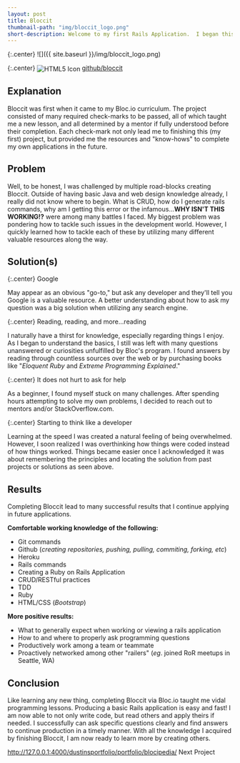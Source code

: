 ```yaml
---
layout: post
title: Bloccit
thumbnail-path: "img/bloccit_logo.png"
short-description: Welcome to my first Rails Application.  I began this project with little knowledge concerning rails web development.  <span class="title-color">Bloccit</span>, instructed by <span class="bloc-color">Bloc.io</span>, taught me rails fundamentals like routing, RESTful/CRUD practices, RSpec testing, and many more critical programming principles.<div><img src="img/github_icon.png" alt="HTML5 Icon" style="vertical-align:middle;"> <a href="https://github.com/FrozenMeatloaf/bloccit">github/bloccit</a></div>
---
```


{:.center}
![]({{ site.baseurl }}/img/bloccit_logo.png)

{:.center}
<span><img src="../portfolio-kami/img/github_icon.png" alt="HTML5 Icon" style="vertical-align:middle;"> <a href="https://github.com/FrozenMeatloaf/bloccit">github/bloccit</a>
</span>


## Explanation

<span class="title-color">Bloccit</span> was first when it came to my <span class="bloc-color">Bloc.io</span> curriculum.  The project consisted of many required check-marks to be passed, all of which taught me a new lesson, and all determined by a mentor if fully understood before their completion.  Each check-mark not only lead me to finishing this (my first) project, but provided me the resources and "know-hows" to complete my own applications in the future.

## Problem

Well, to be honest, I was challenged by multiple road-blocks creating <span class="title-color">Bloccit</span>.  Outside of having basic Java and web design knowledge already, I really did not know where to begin.  What is CRUD,  how do I generate rails commands, why am I getting this error or the infamous...**WHY ISN'T THIS WORKING!?** were among many battles I faced.  My biggest problem was pondering how to tackle such issues in the development world.  However, I quickly learned how to tackle each of these by utilizing many different valuable resources along the way.

## Solution(s)

{:.center}
<span class="sub-title">Google</span>

May appear as an obvious "go-to," but ask any developer and they'll tell you Google is a valuable resource.  A better understanding about how to ask my question was a big solution when utilizing any search engine.

{:.center}
<span class="sub-title">Reading, reading, and more...reading</span>

I naturally have a thirst for knowledge, especially regarding things I enjoy.  As I began to understand the basics, I still was left with many questions unanswered or curiosities unfulfilled by Bloc's program.  I found answers by reading through countless sources over the web or by purchasing books like "_Eloquent Ruby_ and _Extreme Programming Explained_."

{:.center}
<span class="sub-title">It does not hurt to ask for help</span>

As a beginner, I found myself stuck on many challenges.  After spending hours attempting to solve my own problems, I decided to reach out to mentors and/or StackOverflow.com.

{:.center}
<span class="sub-title">Starting to think like a developer</span>

Learning at the speed I was created a natural feeling of being overwhelmed.  However, I soon realized I was overthinking how things were coded instead of how things worked.  Things became easier once I acknowledged it was about remembering the principles and locating the solution from past projects or solutions as seen above.

## Results

Completing <span class="title-color">Bloccit</span> lead to many successful results that I continue applying in future applications.

**Comfortable working knowledge of the following:**

* Git commands
* Github (_creating repositories, pushing, pulling, commiting, forking, etc_)
* Heroku
* Rails commands
* Creating a Ruby on Rails Application
* CRUD/RESTful practices
* TDD
* Ruby
* HTML/CSS (_Bootstrap_)

**More positive results:**

* What to generally expect when working or viewing a rails application
* How to and where to properly ask programming questions
* Productively work among a team or teammate
* Proactively networked among other "railers" (_eg_. joined RoR meetups in Seattle, WA)




## Conclusion

Like learning any new thing, completing <span class="title-color">Bloccit</span> via <span class="bloc-color">Bloc.io</span> taught me vidal programming lessons.  Producing a basic Rails application is easy and fast!  I am now able to not only write code, but read others and apply theirs if needed.  I successfully can ask specific questions clearly and find answers to continue production in a timely manner.  With all the knowledge I acquired by finishing <span class="title-color">Bloccit</span>, I am now ready to learn more by creating others.

http://127.0.0.1:4000/dustinsportfolio/portfolio/blocipedia/ Next Project
